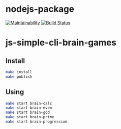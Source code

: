 # nodejs-package
[![Maintainability](https://api.codeclimate.com/v1/badges/79406b35c88d69cc1cf5/maintainability)](https://codeclimate.com/github/sashavatamanyuk/brain-games/maintainability)
[![Build Status](https://travis-ci.com/sashavatamanyuk/brain-games.svg?branch=master)](https://travis-ci.com/sashavatamanyuk/brain-games)

# js-simple-cli-brain-games

## Install

```sh
make install
make publish
```

## Using

```sh
make start brain-calc
make start brain-even
make start brain-gcd
make start brain-prime
make start brain-progression
```